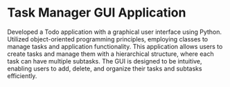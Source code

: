 # Task Manager GUI Application
Developed a Todo application with a graphical user interface using Python.
Utilized object-oriented programming principles, employing classes to manage tasks and application
functionality.
This application allows users to create tasks and manage them with a hierarchical structure, where each task can have multiple subtasks. 
The GUI is designed to be intuitive, enabling users to add, delete, and organize their tasks and subtasks efficiently.

